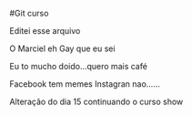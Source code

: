 #Git curso

Editei esse arquivo

O Marciel eh Gay que eu sei

Eu to mucho doido...quero mais café

Facebook tem memes Instagran nao......

Alteração do dia 15 continuando o curso show
